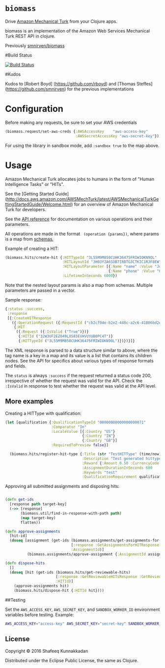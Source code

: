 # `biomass`

Drive [Amazon Mechanical Turk](http://mturk.com) from your Clojure apps.

biomass is an implementation of the Amazon Web Services Mechanical Turk REST API in clojure.

Previously [smnirven/biomass](https://github.com/smnirven/biomass)

#Build Status

[![Build Status](https://travis-ci.org/shafeeq/biomass.svg?branch=operations-with-schema)](https://travis-ci.org/shafeeq/biomass)

#Kudos

Kudos to [Robert Boyd] (https://github.com/rboyd) and [Thomas Steffes] (https://github.com/smnirven) for the previous implementations

# Configuration

Before making any requests, be sure to set your AWS credentials

```clojure
(biomass.request/set-aws-creds {:AWSAccessKey    "aws-access-key"
                                :AWSSecretAccessKey "aws-secret-key"})
```

For using the library in sandbox mode, add `:sandbox true` to the map above.

# Usage

Amazon Mechanical Turk allocates jobs to humans in the form of "Human
Intelligence Tasks" or "HITs".

See the [Getting Started Guide] (http://docs.aws.amazon.com/AWSMechTurk/latest/AWSMechanicalTurkGettingStartedGuide/Welcome.html) for an overview of Amazon Mechanical Turk for developers.

See the [API reference](http://docs.aws.amazon.com/AWSMechTurk/latest/AWSMturkAPI/Welcome.html) for documentation on various operations and their parameters.

All operations are made in the format ` (operation {params})`, where params is a map from [schemas.](src/biomass/builder/schemas.clj)

Example of creating a HIT:
```clojure
(biomass.hits/create-hit {:HITTypeId "3L55M9M850CUHK36475FRIWIOKN9OL"
                          :HITLayoutId "3H03YZA6SOB7IRBTG3CTKIC1RJF8EW"
                          :HITLayoutParameter [{:Name "name" :Value "John Doe"}
                                               {:Name "phone" :Value "000-000-000"}]
                          :LifetimeInSeconds 6000})
```

Note that the nested layout params is also a map from schemas. Multiple parameters are passed in a vector.

Sample response:
```clojure
{:status :success,
 :response
 [{:CreateHITResponse
   ({:OperationRequest ({:RequestId ("cb2cf94e-b2e2-448c-a2c6-41806bd2e046")})}
    {:HIT
     ({:Request ({:IsValid ("True")})}
      {:HITId ("32W3UF2EZO49LXS83EVHVUYUB0PC4T")}
      {:HITTypeId ("3L55M9M850CUHK36475FRIWIOKN9OL")})})}]}
```

The XML response is parsed to a data structure similar to above, where the tag name is a key in a map and its value is a list that contains its children nodes. See the API for specifics about various types of response formats and fields.

The `status` is always `:success` if the request returned a status code 200, irrespective of whether the request was valid for the API. Check the `:IsValid` in response to test whether the request was valid at the API level.

## More examples

Creating a HITType with qualification:
```clojure
(let [qualification {:QualificationTypeId "00000000000000000071"
                     :Comparator "In"
                     :LocaleValue [{:Country "US"}
                                   {:Country "IN"}
                                   {:Country "GB"}]
                     :RequiredToPreview false}]

  (biomass.hits/register-hit-type {:Title (str "TestHITType" (time/now))
                                   :Description "Test generated hittype"
                                   :Reward {:Amount 0.50 :CurrencyCode "USD"}
                                   :AssignmentDurationInSeconds 600
                                   :Keywords "test"
                                   :QualificationRequirement qualification}))
```

Approving all submitted assignments and disposing hits:
```clojure

(defn get-ids
  [response path target-key]
  (->> [response]
       (biomass.util/find-in-response-with-path path)
       (map target-key)
       flatten))

(defn approve-assignments
  [hit-id]
  (doseq [assignment (get-ids (biomass.assignments/get-assignments-for-hit {:HITId hit-id :AssignmentStatus "Submitted"})
                              [:response :GetAssignmentsForHITResponse :GetAssignmentsForHITResult :Assignment :AssignmentId]
                              :AssignmentId)]
          (biomass.assignments/approve-assignment {:AssignmentId assignment :RequesterFeedback "Approved"})))

(defn dispose-hits
  []
  (doseq [hit (get-ids (biomass.hits/get-reviewable-hits)
                       [:response :GetReviewableHITsResponse :GetReviewableHITsResult :HIT :HITId]
                       :HITId)]
    (approve-assignments hit)
    (biomass.hits/dispose-hit {:HITId hit})))
```

##Testing

Set the `AWS_ACCESS_KEY`, `AWS_SECRET_KEY`, and `SANDBOX_WORKER_ID` environment variables before testing.
Example:
```bash
AWS_ACCESS_KEY="access-key" AWS_SECRET_KEY="secret-key" SANDBOX_WORKER_ID="worker-id" lein test
```

## License

Copyright © 2016 Shafeeq Kunnakkadan

Distributed under the Eclipse Public License, the same as Clojure.
